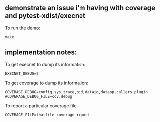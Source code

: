 
demonstrate an issue i'm having with coverage and pytest-xdist/execnet
----------------------------------------------------------------------

To run the demo:

    make



implementation notes:
---------------------

To get execnet to dump its information:

    EXECNET_DEBUG=2

To get coverage to dump its information:

    COVERAGE_DEBUG=config,sys,trace,pid,dataio,dataop,callers,plugin
    #COVERAGE_DEBUG_FILE=cov.debug

To report a particular coverage file

    COVERAGE_FILE=thatfile coverage report
